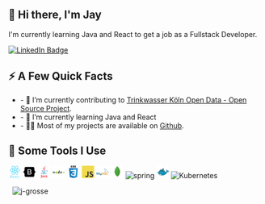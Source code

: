 <h2>👋 Hi there, I'm Jay</h2>
<p>I'm currently learning Java and React to get a job as a Fullstack Developer.</p>
<a href="https://www.linkedin.com/in/jakob-g/"><img src="https://img.shields.io/badge/linkedin-%230077B5.svg?&style=for-the-badge&logo=linkedin&logoColor=white" height="25" alt="LinkedIn Badge"></a>

<h2>⚡️ A Few Quick Facts</h2>
<ul>
<li>- 🔭 I’m currently contributing to <a href="https://github.com/codeforcologne/trinkwasser">Trinkwasser Köln Open Data - Open Source Project</a>.</li>
<li>- 🌱 I’m currently learning Java and React</li>
<li>- 👨‍💻 Most of my projects are available on <a href="https://github.com/j-grosse">Github</a>.</li>
</li>
</ul>


<h2>🚀 Some Tools I Use</h2>
<p align="left">
<img src="https://raw.githubusercontent.com/devicons/devicon/master/icons/react/react-original-wordmark.svg" alt="react" width="25" height="25" />
<img src="https://raw.githubusercontent.com/devicons/devicon/master/icons/bootstrap/bootstrap-plain.svg" alt="bootstrap" width="25" height="25" />
<img src="https://raw.githubusercontent.com/devicons/devicon/master/icons/java/java-original-wordmark.svg" alt="java" width="25" height="25" />
<img src="https://raw.githubusercontent.com/devicons/devicon/master/icons/nodejs/nodejs-original-wordmark.svg" alt="nodejs" width="25" height="25" />
<img src="https://raw.githubusercontent.com/devicons/devicon/master/icons/css3/css3-original-wordmark.svg" alt="css3" width="25" height="25" />
<img src="https://raw.githubusercontent.com/devicons/devicon/master/icons/javascript/javascript-original.svg" alt="javascript" width="25" height="25" />
<img src="https://raw.githubusercontent.com/devicons/devicon/master/icons/mysql/mysql-original-wordmark.svg" alt="mysql" width="25" height="25" />
<img src="https://raw.githubusercontent.com/devicons/devicon/master/icons/mongodb/mongodb-original.svg" alt="mongodb" width="25" height="25" />
<img src="https://www.vectorlogo.zone/logos/springio/springio-icon.svg" alt="spring" width="25" height="25" />
<img src="https://raw.githubusercontent.com/devicons/devicon/master/icons/docker/docker-original.svg" alt="Docker" width="25" height="25" />
<img src="https://www.vectorlogo.zone/logos/kubernetes/kubernetes-icon.svg" alt="Kubernetes" width="25" height="25" /></p>
&nbsp;


<img src="https://github-readme-stats.vercel.app/api?username=j-grosse&show_icons=true&count_private=true" alt="j-grosse" />
